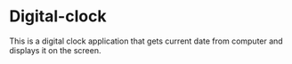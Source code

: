 # Digital-clock
This is a digital clock  application that gets current date from computer and displays it on the screen.
